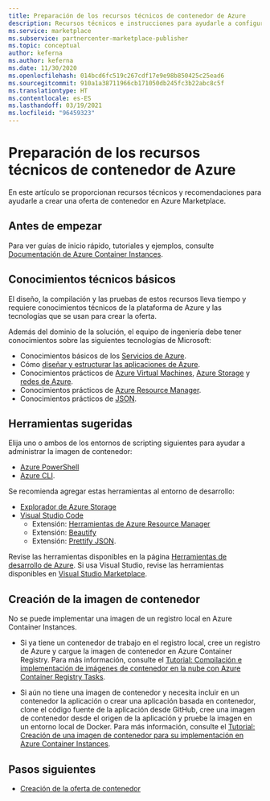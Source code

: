 ```yaml
---
title: Preparación de los recursos técnicos de contenedor de Azure
description: Recursos técnicos e instrucciones para ayudarle a configurar una oferta de contenedor en Azure Marketplace.
ms.service: marketplace
ms.subservice: partnercenter-marketplace-publisher
ms.topic: conceptual
author: keferna
ms.author: keferna
ms.date: 11/30/2020
ms.openlocfilehash: 014bcd6fc519c267cdf17e9e98b850425c25ead6
ms.sourcegitcommit: 910a1a38711966cb171050db245fc3b22abc8c5f
ms.translationtype: HT
ms.contentlocale: es-ES
ms.lasthandoff: 03/19/2021
ms.locfileid: "96459323"
---
```

# <a name="prepare-your-azure-container-technical-assets"></a>Preparación de los recursos técnicos de contenedor de Azure

En este artículo se proporcionan recursos técnicos y recomendaciones para ayudarle a crear una oferta de contenedor en Azure Marketplace.

## <a name="before-you-begin"></a>Antes de empezar

Para ver guías de inicio rápido, tutoriales y ejemplos, consulte [Documentación de Azure Container Instances](../container-instances/index.yml).

## <a name="fundamental-technical-knowledge"></a>Conocimientos técnicos básicos

El diseño, la compilación y las pruebas de estos recursos lleva tiempo y requiere conocimientos técnicos de la plataforma de Azure y las tecnologías que se usan para crear la oferta.

Además del dominio de la solución, el equipo de ingeniería debe tener conocimientos sobre las siguientes tecnologías de Microsoft:

- Conocimientos básicos de los [Servicios de Azure](https://azure.microsoft.com/services/).
- Cómo [diseñar y estructurar las aplicaciones de Azure](https://azure.microsoft.com/solutions/architecture/).
- Conocimientos prácticos de [Azure Virtual Machines](https://azure.microsoft.com/services/virtual-machines/), [Azure Storage](https://azure.microsoft.com/services/?filter=storage) y [redes de Azure](https://azure.microsoft.com/services/?filter=networking).
- Conocimientos prácticos de [Azure Resource Manager](https://azure.microsoft.com/features/resource-manager/).
- Conocimientos prácticos de [JSON](https://www.json.org/).

## <a name="suggested-tools"></a>Herramientas sugeridas

Elija uno o ambos de los entornos de scripting siguientes para ayudar a administrar la imagen de contenedor:

- [Azure PowerShell](/powershell/azure/)
- [Azure CLI](/cli/azure/).

Se recomienda agregar estas herramientas al entorno de desarrollo:

- [Explorador de Azure Storage](../vs-azure-tools-storage-manage-with-storage-explorer.md?tabs=windows)
- [Visual Studio Code](https://code.visualstudio.com/)
  - Extensión: [Herramientas de Azure Resource Manager](https://marketplace.visualstudio.com/items?itemName=msazurermtools.azurerm-vscode-tools)
  - Extensión: [Beautify](https://marketplace.visualstudio.com/items?itemName=HookyQR.beautify)
  - Extensión: [Prettify JSON](https://marketplace.visualstudio.com/items?itemName=mohsen1.prettify-json).

Revise las herramientas disponibles en la página [Herramientas de desarrollo de Azure](https://azure.microsoft.com/). Si usa Visual Studio, revise las herramientas disponibles en [Visual Studio Marketplace](https://marketplace.visualstudio.com/).

## <a name="create-the-container-image"></a>Creación de la imagen de contenedor

No se puede implementar una imagen de un registro local en Azure Container Instances.

- Si ya tiene un contenedor de trabajo en el registro local, cree un registro de Azure y cargue la imagen de contenedor en Azure Container Registry. Para más información, consulte el [Tutorial: Compilación e implementación de imágenes de contenedor en la nube con Azure Container Registry Tasks](../container-registry/container-registry-tutorial-quick-task.md).

- Si aún no tiene una imagen de contenedor y necesita incluir en un contenedor la aplicación o crear una aplicación basada en contenedor, clone el código fuente de la aplicación desde GitHub, cree una imagen de contenedor desde el origen de la aplicación y pruebe la imagen en un entorno local de Docker. Para más información, consulte el [Tutorial: Creación de una imagen de contenedor para su implementación en Azure Container Instances](../container-instances/container-instances-tutorial-prepare-app.md).

## <a name="next-steps"></a>Pasos siguientes

- [Creación de la oferta de contenedor](create-azure-container-offer.md)